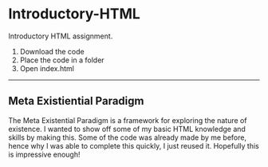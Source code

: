 # Introductory-HTML
Introductory HTML assignment.

1. Download the code
2. Place the code in a folder
3. Open index.html

---

## Meta Existiential Paradigm

The Meta Existential Paradigm is a framework for exploring the nature of existence.
I wanted to show off some of my basic HTML knowledge and skills by making this. 
Some of the code was already made by me before, hence why I was able to complete this quickly, I just reused it.
Hopefully this is impressive enough!

